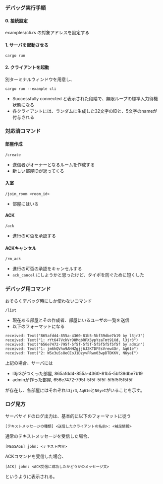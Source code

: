 ### デバッグ実行手順
#### 0. 接続設定
examples/cli.rs の対象アドレスを設定する

#### 1. サーバを起動させる
```
cargo run
```

#### 2. クライアントを起動
別ターミナルウィンドウを用意し、

```
cargo run --example cli
```
- Successfully connected と表示された段階で、無限ループの標準入力待機状態になる
- 各クライアントには、ランダムに生成した32文字のIDと、5文字のnameが付与される


### 対応済コマンド

#### 部屋作成
```
/create
```
- 送信者がオーナーとなるルームを作成する
- 新しい部屋IDが返ってくる

#### 入室
```
/join_room <room_id>
```
- 部屋にはいる

#### ACK
```
/ack
```
- 進行の可否を承認する

#### ACKキャンセル
```
/rm_ack
```
- 進行の可否の承認をキャンセルする
- `ack_cancel` にしようかと思ったけど、タイポを防ぐために短くした


### デバッグ用コマンド
おそらくデバッグ時にしか使わないコマンド

```
/list
```
- 現在ある部屋とその作成者、部屋にいるユーザの一覧を送信
- 以下のフォーマットになる
```
received: Text("865afdd4-855a-4360-81b5-5bf39dbe7b19 by l3jr3")
received: Text("1: rYt647VckVrDHMqbRFX5ypYzaTmt91Xd, l3jr3")
received: Text("656e7472-795f-5f5f-5f5f-5f5f5f5f5f5f by admin")
received: Text("1: jm6hQVho9AHHZgjj6J2KTDFEsVrew4Or, Aq61e")
received: Text("2: WSx3uSs8eCEoJ1DzyvFRwn03wpDTDKKV, N6yeI")
```
上記の場合、サーバには
- l3jr3がつくった部屋, 865afdd4-855a-4360-81b5-5bf39dbe7b19
- adminが作った部屋, 656e7472-795f-5f5f-5f5f-5f5f5f5f5f5f

が存在し、各部屋にはそれぞれ`l3jr3`, `Aq61e`と`N6yeI`がいることを示す。

### ログ見方
サーバサイドのログ出力は、基本的に以下のフォーマットに従う

```
[テキストメッセージの種類] <送信したクライアントの名前>: <補足情報>
```

通常のテキストメッセージを受信した場合、
```
[MESSAGE] john: <テキスト内容>
```

ACKコマンドを受信した場合、
```
[ACK] john: <ACK受信に成功したかどうかのメッセージ文>
```

というように表示される。
